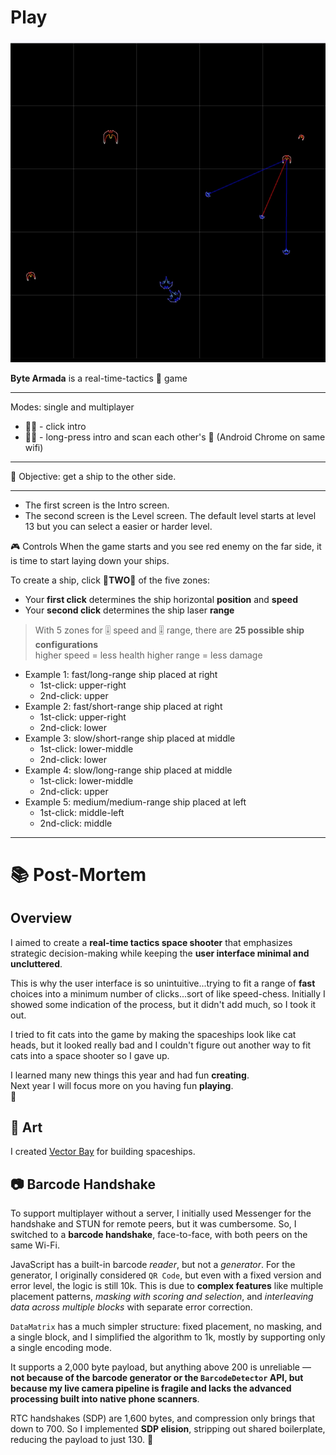 <h1><a href="https://bacionejs.github.io/byte-armada/" style="text-decoration: none; color: inherit;">Play</a></h1>

[![Demo – Click to Play](README.jpg)](https://bacionejs.github.io/byte-armada/)

**Byte Armada** is a real-time-tactics 🚀 game

---
Modes: single and multiplayer

- 🚀🤖 - click intro  
- 🚀🚀 - long-press intro and scan each other's 📱 (Android Chrome on same wifi)

---

🥅 Objective: get a ship to the other side.

---
- The first screen is the Intro screen.
- The second screen is the Level screen. The default level starts at level 13 but you can select a easier or harder level.

🎮 Controls
When the game starts and you see red enemy on the far side, it is time to start laying down your ships.  

To create a ship, click 🚨**TWO**🚨 of the five zones:

- Your **first click** determines the ship horizontal **position** and **speed** 
- Your **second click** determines the ship laser **range**  

> With 5 zones for 🎚️ speed and 🎚️ range, there are **25 possible ship configurations**  
> higher speed = less health
> higher range = less damage

- Example 1: fast/long-range ship placed at right
  - 1st-click: upper-right
  - 2nd-click: upper
- Example 2: fast/short-range ship placed at right
  - 1st-click: upper-right
  - 2nd-click: lower
- Example 3: slow/short-range ship placed at middle
  - 1st-click: lower-middle
  - 2nd-click: lower
- Example 4: slow/long-range ship placed at middle
  - 1st-click: lower-middle
  - 2nd-click: upper
- Example 5: medium/medium-range ship placed at left
  - 1st-click: middle-left
  - 2nd-click: middle


---

# 📚 Post-Mortem

## Overview

I aimed to create a **real-time tactics space shooter** that emphasizes strategic decision-making while keeping the **user interface minimal and uncluttered**.  

This is why the user interface is so unintuitive...trying to fit a range of **fast** choices into a minimum number of clicks...sort of like speed-chess. Initially I showed some indication of the process, but it didn't add much, so I took it out.

I tried to fit cats into the game by making the spaceships look like cat heads, but it looked really bad and I couldn't figure out another way to fit cats into a space shooter so I gave up. 

I learned many new things this year and had fun **creating**.  
Next year I will focus more on you having fun **playing**.  
🫡

## 🎨 Art

I created [Vector Bay](//github.com/bacionejs/vectorbay) for building spaceships.

## 📷 Barcode Handshake

To support multiplayer without a server, I initially used Messenger for the handshake and STUN for remote peers, but it was cumbersome. So, I switched to a **barcode handshake**, face-to-face, with both peers on the same Wi-Fi.

JavaScript has a built-in barcode *reader*, but not a *generator*. For the generator, I originally considered `QR Code`, but even with a fixed version and error level, the logic is still 10k. This is due to **complex features** like multiple placement patterns, *masking with scoring and selection*, and *interleaving data across multiple blocks* with separate error correction.

`DataMatrix` has a much simpler structure: fixed placement, no masking, and a single block, and I simplified the algorithm to 1k, mostly by supporting only a single encoding mode.

It supports a 2,000 byte payload, but anything above 200 is unreliable — **not because of the barcode generator or the `BarcodeDetector` API, but because my live camera pipeline is fragile and lacks the advanced processing built into native phone scanners**.

RTC handshakes (SDP) are 1,600 bytes, and compression only brings that down to 700. So I implemented **SDP elision**, stripping out shared boilerplate, reducing the payload to just 130. 🎉


